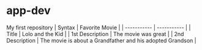 # app-dev
My first repository
| Syntax | Favorite Movie |
| ----------- | ----------- |
| Title | Lolo and the Kid |
| 1st Description | The movie was great |
| 2nd Description | The movie is about a Grandfather and his adopted Grandson |
